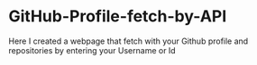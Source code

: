 # GitHub-Profile-fetch-by-API
Here I created a webpage that fetch with your Github profile and repositories by entering your Username or Id
